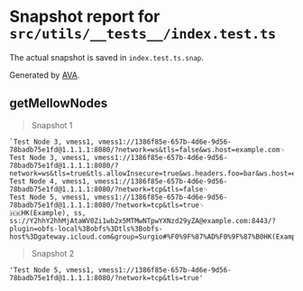 # Snapshot report for `src/utils/__tests__/index.test.ts`

The actual snapshot is saved in `index.test.ts.snap`.

Generated by [AVA](https://avajs.dev).

## getMellowNodes

> Snapshot 1

    `Test Node 3, vmess1, vmess1://1386f85e-657b-4d6e-9d56-78badb75e1fd@1.1.1.1:8080/?network=ws&tls=false&ws.host=example.com␊
    Test Node 3, vmess1, vmess1://1386f85e-657b-4d6e-9d56-78badb75e1fd@1.1.1.1:8080/?network=ws&tls=true&tls.allowInsecure=true&ws.headers.foo=bar&ws.host=example.com␊
    Test Node 4, vmess1, vmess1://1386f85e-657b-4d6e-9d56-78badb75e1fd@1.1.1.1:8080/?network=tcp&tls=false␊
    Test Node 5, vmess1, vmess1://1386f85e-657b-4d6e-9d56-78badb75e1fd@1.1.1.1:8080/?network=tcp&tls=true␊
    🇭🇰HK(Example), ss, ss://Y2hhY2hhMjAtaWV0Zi1wb2x5MTMwNTpwYXNzd29yZA@example.com:8443/?plugin=obfs-local%3Bobfs%3Dtls%3Bobfs-host%3Dgateway.icloud.com&group=Surgio#%F0%9F%87%AD%F0%9F%87%B0HK(Example)`

> Snapshot 2

    'Test Node 5, vmess1, vmess1://1386f85e-657b-4d6e-9d56-78badb75e1fd@1.1.1.1:8080/?network=tcp&tls=true'
